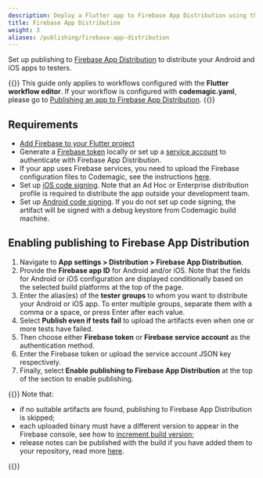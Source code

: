 ```yaml
---
description: Deploy a Flutter app to Firebase App Distribution using the Flutter workflow editor
title: Firebase App Distribution
weight: 3
aliases: /publishing/firebase-app-distribution
---
```


Set up publishing to [Firebase App Distribution](https://firebase.google.com/docs/app-distribution) to distribute your Android and iOS apps to testers.

{{<notebox>}}
This guide only applies to workflows configured with the **Flutter workflow editor**. If your workflow is configured with **codemagic.yaml**, please go to [Publishing an app to Firebase App Distribution](../publishing-yaml/distribution/#publishing-an-app-to-firebase-app-distribution).
{{</notebox>}}

## Requirements

* [Add Firebase to your Flutter project](https://firebase.google.com/docs/flutter/setup)
* Generate a [Firebase token](https://firebase.google.com/docs/cli#cli-ci-systems) locally or set up a [service account](../knowledge-base/google-services-authentication/#firebase) to authenticate with Firebase App Distribution.
* If your app uses Firebase services, you need to upload the Firebase configuration files to Codemagic, see the instructions [here](../knowledge-base/load-firebase-configuration/).
* Set up [iOS code signing](../code-signing/ios-code-signing). Note that an Ad Hoc or Enterprise distribution profile is required to distribute the app outside your development team.
* Set up [Android code signing](../code-signing/android-code-signing). If you do not set up code signing, the artifact will be signed with a debug keystore from Codemagic build machine.

## Enabling publishing to Firebase App Distribution

1. Navigate to **App settings > Distribution > Firebase App Distribution**.
2. Provide the **Firebase app ID** for Android and/or iOS. Note that the fields for Android or iOS configuration are displayed conditionally based on the selected build platforms at the top of the page.
3. Enter the alias(es) of the **tester groups** to whom you want to distribute your Android or iOS app. To enter multiple groups, separate them with a comma or a space, or press Enter after each value.
4. Select **Publish even if tests fail** to upload the artifacts even when one or more tests have failed.
5. Then choose either **Firebase token** or **Firebase service account** as the authentication method. 
6. Enter the Firebase token or upload the service account JSON key respectively.
7. Finally, select **Enable publishing to Firebase App Distribution** at the top of the section to enable publishing.

{{<notebox>}}
Note that:
 
* if no suitable artifacts are found, publishing to Firebase App Distribution is skipped;
* each uploaded binary must have a different version to appear in the Firebase console, see how to [increment build version](../building/build-versioning/);
* release notes can be published with the build if you have added them to your repository, read more [here](./publish-release-notes).

{{</notebox>}}
